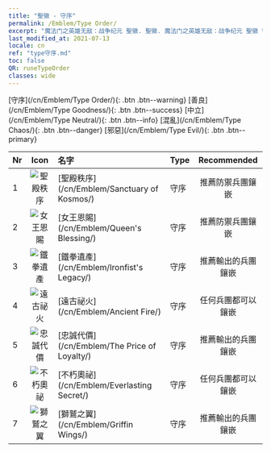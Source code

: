 ```yaml
---
title: "聖徽 - 守序"
permalink: /Emblem/Type Order/
excerpt: "魔法门之英雄无敌：战争纪元 聖徽. 聖徽. 魔法门之英雄无敌：战争纪元 聖徽 守序. 魔法门之英雄无敌：战争纪元 守序"
last_modified_at: 2021-07-13
locale: cn
ref: "type守序.md"
toc: false
QR: runeTypeOrder
classes: wide
---
```


  [守序](/cn/Emblem/Type Order/){: .btn .btn--warning}   [善良](/cn/Emblem/Type Goodness/){: .btn .btn--success}   [中立](/cn/Emblem/Type Neutral/){: .btn .btn--info}   [混亂](/cn/Emblem/Type Chaos/){: .btn .btn--danger}   [邪惡](/cn/Emblem/Type Evil/){: .btn .btn--primary} 

  |  Nr  | Icon |             名字            |    Type    |   Recommended   |
  |:-----|:--:|:----------------------------|:-----------|:---------------:|
  | 1 | ![聖殿秩序](/images/r/rune_icon_307.png) | [聖殿秩序](/cn/Emblem/Sanctuary of Kosmos/) | 守序 | 推薦防禦兵團鑲嵌 | 
  | 2 | ![女王恩賜](/images/r/rune_icon_105.png) | [女王恩賜](/cn/Emblem/Queen's Blessing/) | 守序 | 推薦防禦兵團鑲嵌 | 
  | 3 | ![鐵拳遺產](/images/r/rune_icon_103.png) | [鐵拳遺產](/cn/Emblem/Ironfist's Legacy/) | 守序 | 推薦輸出的兵團鑲嵌 | 
  | 4 | ![遠古祕火](/images/r/rune_icon_101.png) | [遠古祕火](/cn/Emblem/Ancient Fire/) | 守序 | 任何兵團都可以鑲嵌 | 
  | 5 | ![忠誠代價](/images/r/rune_icon_106.png) | [忠誠代價](/cn/Emblem/The Price of Loyalty/) | 守序 | 推薦輸出的兵團鑲嵌 | 
  | 6 | ![不朽奧祕](/images/r/rune_icon_104.png) | [不朽奧祕](/cn/Emblem/Everlasting Secret/) | 守序 | 任何兵團都可以鑲嵌 | 
  | 7 | ![獅鷲之翼](/images/r/rune_icon_102.png) | [獅鷲之翼](/cn/Emblem/Griffin Wings/) | 守序 | 推薦輸出的兵團鑲嵌 | 
